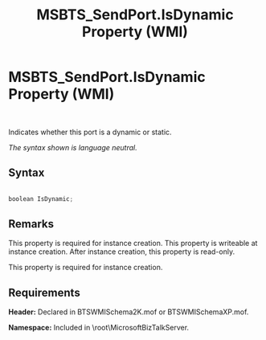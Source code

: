 ﻿---
title: MSBTS_SendPort.IsDynamic Property (WMI)
TOCTitle: MSBTS_SendPort.IsDynamic Property (WMI)
ms:assetid: dd0db3b4-b87e-4be4-8a48-25e0096237b1
ms:mtpsurl: https://msdn.microsoft.com/en-us/library/Aa561439(v=BTS.80)
ms:contentKeyID: 51532790
ms.date: 08/30/2017
mtps_version: v=BTS.80
---

# MSBTS\_SendPort.IsDynamic Property (WMI)

 

Indicates whether this port is a dynamic or static.

*The syntax shown is language neutral.*

## Syntax

```C#
  
boolean IsDynamic;  
```

## Remarks

This property is required for instance creation. This property is writeable at instance creation. After instance creation, this property is read-only.

This property is required for instance creation.

## Requirements

**Header:** Declared in BTSWMISchema2K.mof or BTSWMISchemaXP.mof.

**Namespace:** Included in \\root\\MicrosoftBizTalkServer.

